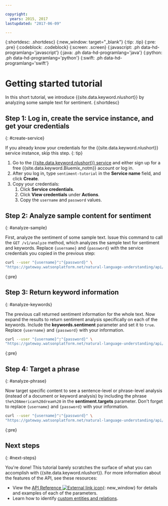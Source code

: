 ```yaml
---

copyright:
  years: 2015, 2017
lastupdated: "2017-06-09"

---
```


{:shortdesc: .shortdesc}
{:new_window: target="_blank"}
{:tip: .tip}
{:pre: .pre}
{:codeblock: .codeblock}
{:screen: .screen}
{:javascript: .ph data-hd-programlang='javascript'}
{:java: .ph data-hd-programlang='java'}
{:python: .ph data-hd-programlang='python'}
{:swift: .ph data-hd-programlang='swift'}

# Getting started tutorial
In this short tutorial, we introduce {{site.data.keyword.nlushort}} by analyzing some sample text for sentiment.
{:shortdesc}

## Step 1: Log in, create the service instance, and get your credentials
{: #create-service}

If you already know your credentials for the {{site.data.keyword.nlushort}} service instance, skip this step.
{: tip}

1.  Go to the [{{site.data.keyword.nlushort}} service](https://console.{DomainName}/catalog/services/natural-language-understanding/) and either sign up for a free {{site.data.keyword.Bluemix_notm}} account or log in.
1.  After you log in, type `sentiment-tutorial` in the **Service name** field, and click **Create**.
1.  Copy your credentials:
    1.  Click **Service credentials**.
    1.  Click **View credentials** under **Actions**.
    1.  Copy the `username` and `password` values.

## Step 2: Analyze sample content for sentiment
{: #analyze-sample}

First, analyze the sentiment of some sample text. Issue this command to call the `GET /v1/analyze` method, which analyzes the sample text for sentiment and keywords. Replace `{username}` and `{password}` with the service credentials you copied in the previous step:

```bash
curl --user "{username}":"{password}" \
"https://gateway.watsonplatform.net/natural-language-understanding/api/v1/analyze?version=2017-02-27&text=I%20still%20have%20a%20dream%2C%20a%20dream%20deeply%20rooted%20in%20the%20American%20dream%20%E2%80%93%20one%20day%20this%20nation%20will%20rise%20up%20and%20live%20up%20to%20its%20creed%2C%20%22We%20hold%20these%20truths%20to%20be%20self%20evident%3A%20that%20all%20men%20are%20created%20equal.&features=sentiment,keywords"
```
{:pre}

## Step 3: Return keyword information
{: #analyze-keywords}

The previous call returned sentiment information for the whole text. Now expand the results to return sentiment analysis specifically on each of the keywords. Include the **keywords.sentiment** parameter and set it to `true`. Replace `{username}` and `{password}` with your information.

```bash
curl --user "{username}":"{password}" \
"https://gateway.watsonplatform.net/natural-language-understanding/api/v1/analyze?version=2017-02-27&text=I%20still%20have%20a%20dream%2C%20a%20dream%20deeply%20rooted%20in%20the%20American%20dream%20%E2%80%93%20one%20day%20this%20nation%20will%20rise%20up%20and%20live%20up%20to%20its%20creed%2C%20%22We%20hold%20these%20truths%20to%20be%20self%20evident%3A%20that%20all%20men%20are%20created%20equal.&features=sentiment,keywords&keywords.sentiment=true"
```
{:pre}

## Step 4: Target a phrase
{: #analyze-phrase}

Now target specific content to see a sentence-level or phrase-level analysis (instead of a document or keyword analysis) by including the phrase `the%20American%20dream%20` in the **sentiment.targets** parameter. Don't forget to replace `{username}` and `{password}` with your information.

```bash
curl --user "{username}":"{password}" \
"https://gateway.watsonplatform.net/natural-language-understanding/api/v1/analyze?version=2017-02-27&text=I%20still%20have%20a%20dream%2C%20a%20dream%20deeply%20rooted%20in%20the%20American%20dream%20one%20day%20this%20nation%20will%20rise%20up%20and%20live%20up%20to%20its%20creed%20We%20hold%20these%20truths%20to%20be%20self%20evident%3A%20that%20all%20men%20are%20created%20equal.&features=sentiment,keywords&keywords.sentiment=true&sentiment.targets=the%20American%20dream"
```
{:pre}

## Next steps
{: #next-steps}

You're done! This tutorial barely scratches the surface of what you can accomplish with {{site.data.keyword.nlushort}}. For more information about the features of the API, see these resources:

- View the [API Reference ![External link icon](../../icons/launch-glyph.svg "External link icon")](https://www.ibm.com/watson/developercloud/natural-language-understanding/api/v1/){: new_window} for details and examples of each of the parameters.
- Learn how to identify [custom entities and relations](/docs/services/natural-language-understanding/customizing.html).
